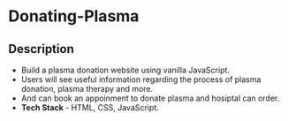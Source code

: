 # Donating-Plasma

## Description

- Build a plasma donation website using vanilla JavaScript.
- Users will see useful information regarding the process of plasma donation, plasma therapy and more.
- And can book an appoinment to donate plasma and hosiptal can order.
- **Tech Stack** - HTML, CSS, JavaScript.
